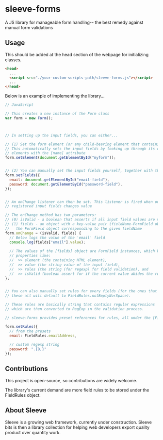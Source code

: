 # sleeve-forms
A JS library for manageable form handling-- the best remedy against manual form validations


## Usage

This should be added at the head section of the webpage for initializing classes.

```html 
<head>
  ...
  <script src="./your-custom-scripts-path/sleeve-forms.js"></script>
  ...
</head>
```

Below is an example of implementing the library...

```js
// JavaScript

// This creates a new instance of the Form class
var form = new Form();



// In setting up the input fields, you can either...

// (1) Set the form element (or any child-bearing element that contains the input fields).
// This automatically sets the input fields by looking up through its children for any
// elements with the [name] attribute
form.setElement(document.getElementById("myform"));


// (2) You can manually set the input fields yourself, together with their fieldNames (the supposed [name] attribute)
form.setFields({
  email: document.getElementById("email-field"),
  password: document.getElementById("password-field"),
});


// An onChange listener can then be set. This listener is fired when one of the 
// registered input fields changes value

// The onChange method has two parameters:
// (0) isValid - a boolean that asserts if all input field values are valid (follows rules)
// (1) fields - an object with a key-value pair (fieldName-FormField object) that represents
//   the FormField object corresponsding to the given fieldName
form.onChange = (isValid, fields) {
  // Below logs the value of the 'email' field
  console.log(fields["email"].value);
  
  // The values of the [fields] object are FormField instances, which holds
  // properties like:
  //  >> element (the containing HTML element), 
  //  >> value (the string value of the input field),
  //  >> rules (the string (for regexp) for field validation), and
  //  >> isValid (boolean assert for if the current value abides the rules)
};


// You can also manually set rules for every fields (for the ones that are not specified, 
// these all will default to FieldRules.notEmptyNorSpace).

// These rules are basically string that contains regular expressions
// which are then converted to RegExp in the validation process.

// sleeve-forms provides preset references for rules, all under the [FieldRules] object.

form.setRules({
  // from the presets
  email: FieldRules.emailAddress,
  
  // custom regexp string
  password: ".{8,}"
});
```

## Contributions
This project is open-source, so contributions are widely welcome.

The library's current demand are more field rules to be stored under the FieldRules object.



## About Sleeve

Sleeve is a growing web framework, currently under construction.
Sleeve bits is then a library collection for helping web developers export quality product over quantity work.

